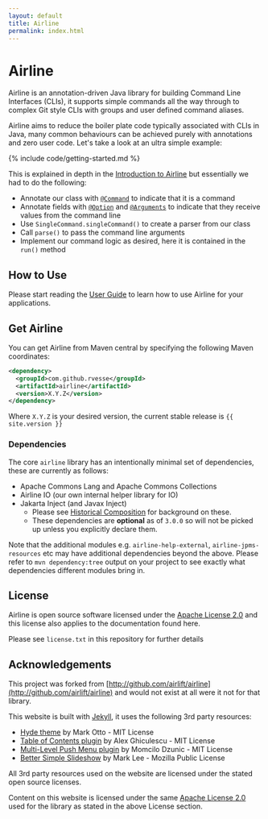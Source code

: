 ```yaml
---
layout: default
title: Airline
permalink: index.html
---
```


# Airline

Airline is an annotation-driven Java library for building Command Line Interfaces (CLIs), it supports simple commands
all the way through to complex Git style CLIs with groups and user defined command aliases.

Airline aims to reduce the boiler plate code typically associated with CLIs in Java, many common behaviours can be
achieved purely with annotations and zero user code.  Let's take a look at an ultra simple example:

{% include code/getting-started.md %}

This is explained in depth in the [Introduction to Airline](guide/) but essentially we had to do the following:

- Annotate our class with [`@Command`](annotations/command.html) to indicate that it is a command
- Annotate fields with [`@Option`](annotations/option.html) and [`@Arguments`](annotations/arguments.html) to indicate
  that they receive values from the command line
- Use `SingleCommand.singleCommand()` to create a parser from our class
- Call `parse()` to pass the command line arguments
- Implement our command logic as desired, here it is contained in the `run()` method

## How to Use

Please start reading the [User Guide](guide/index.html) to learn how to use Airline for your applications.

## Get Airline

You can get Airline from Maven central by specifying the following Maven coordinates:

```xml
<dependency>
  <groupId>com.github.rvesse</groupId>
  <artifactId>airline</artifactId>
  <version>X.Y.Z</version>
</dependency>
```

Where `X.Y.Z` is your desired version, the current stable release is `{{ site.version }}`

### Dependencies

The core `airline` library has an intentionally minimal set of dependencies, these are currently as follows:

- Apache Commons Lang and Apache Commons Collections
- Airline IO (our own internal helper library for IO)
- Jakarta Inject (and Javax Inject)
   - Please see [Historical Composition](guide/practise/oop.html#historical-composition) for background on these.
   - These dependencies are **optional** as of `3.0.0` so will not be picked up unless you explicitly declare them.

Note that the additional modules e.g. `airline-help-external`, `airline-jpms-resources` etc may have additional
dependencies beyond the above.  Please refer to `mvn dependency:tree` output on your project to see exactly what 
dependencies different modules bring in.

## License

Airline is open source software licensed under the [Apache License 2.0](http://apache.org/licenses/LICENSE-2.0) and this
license also applies to the documentation found here.

Please see `license.txt` in this repository for further details

## Acknowledgements

This project was forked from [http://github.com/airlift/airline](http://github.com/airlift/airline) and would not exist
at all were it not for that library.

This website is built with [Jekyll](http://jekyllrb.com), it uses the following 3rd party resources:

- [Hyde theme](https://github.com/poole/hyde) by Mark Otto - MIT License
- [Table of Contents plugin](https://github.com/ghiculescu/jekyll-table-of-contents) by Alex Ghiculescu - MIT License
- [Multi-Level Push Menu plugin](https://github.com/adgsm/multi-level-push-menu) by Momcilo Dzunic  - MIT License
- [Better Simple Slideshow](https://github.com/leemark/better-simple-slideshow) by Mark Lee - Mozilla Public License

All 3rd party resources used on the website are licensed under the stated open source licenses.

Content on this website is licensed under the same [Apache License 2.0](http://apache.org/licenses/LICENSE-2.0) used for
the library as stated in the above License section.